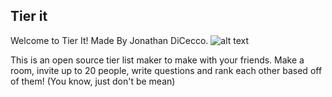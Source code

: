 ## Tier it
Welcome to Tier It! Made By Jonathan DiCecco.
![alt text]([https://github.com/diceccoj/tier-it/blob/[branch]/image.jpg?raw=true](https://github.com/diceccoj/tier-it/blob/main/promo_images/Screenshot_20240129_183335.png))

This is an open source tier list maker to make with your friends. Make a room, invite up to 20 people, write questions and rank each other based off of them! (You know, just don't be mean)
